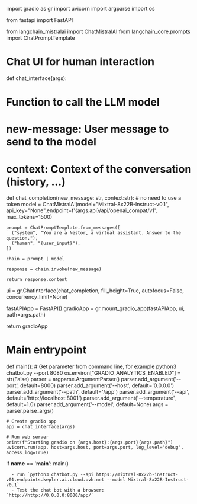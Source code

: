 import gradio as gr
import uvicorn
import argparse
import os

from fastapi import FastAPI

from langchain_mistralai import ChatMistralAI
from langchain_core.prompts import ChatPromptTemplate

# Chat UI for human interaction
def chat_interface(args):
  # Function to call the LLM model
  # new-message: User message to send to the model
  # context: Context of the conversation (history, ...)
  def chat_completion(new_message: str, context:str):
    # no need to use a token
    model = ChatMistralAI(model="Mixtral-8x22B-Instruct-v0.1", api_key="None",endpoint=f'{args.api}/api/openai_compat/v1', max_tokens=1500)

    prompt = ChatPromptTemplate.from_messages([
      ("system", "You are a Nestor, a virtual assistant. Answer to the question."),
      ("human", "{user_input}"),
    ])

    chain = prompt | model

    response = chain.invoke(new_message)

    return response.content
  
  ui = gr.ChatInterface(chat_completion, fill_height=True, autofocus=False, concurrency_limit=None)

  fastAPIApp = FastAPI()
  gradioApp = gr.mount_gradio_app(fastAPIApp, ui, path=args.path)

  return gradioApp

# Main entrypoint
def main():
    # Get parameter from command line, for example python3 chatbot.py --port 8080
    os.environ["GRADIO_ANALYTICS_ENABLED"] = str(False)
    parser = argparse.ArgumentParser()
    parser.add_argument('--port', default=8000)
    parser.add_argument('--host', default='0.0.0.0')
    parser.add_argument('--path', default='/app')
    parser.add_argument('--api', default='http://localhost:8001')
    parser.add_argument('--temperature', default=1.0)
    parser.add_argument('--model', default=None)
    args = parser.parse_args()

    # Create gradio app
    app = chat_interface(args)

    # Run web server
    print(f"Starting gradio on {args.host}:{args.port}{args.path}")
    uvicorn.run(app, host=args.host, port=args.port, log_level='debug', access_log=True)


if __name__ == '__main__':
    main()
```
  - run `python3 chatbot.py --api https://mixtral-8x22b-instruct-v01.endpoints.kepler.ai.cloud.ovh.net --model Mixtral-8x22B-Instruct-v0.1`
  - Test the chat bot with a browser: `http://http://0.0.0.0:8000/app/`
